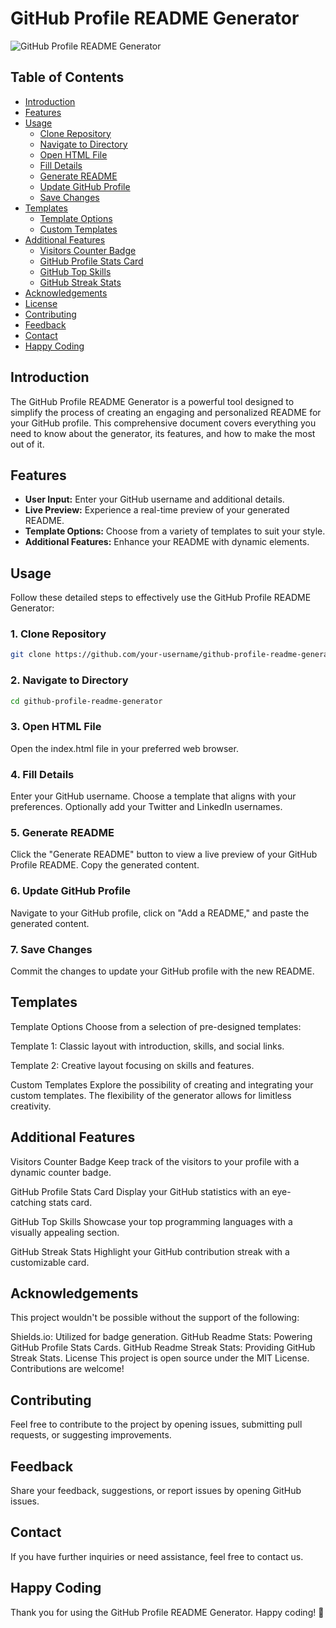 # GitHub Profile README Generator

![GitHub Profile README Generator](readme-generator.png)

## Table of Contents

- [Introduction](#introduction)
- [Features](#features)
- [Usage](#usage)
  - [Clone Repository](#1-clone-repository)
  - [Navigate to Directory](#2-navigate-to-directory)
  - [Open HTML File](#3-open-html-file)
  - [Fill Details](#4-fill-details)
  - [Generate README](#5-generate-readme)
  - [Update GitHub Profile](#6-update-github-profile)
  - [Save Changes](#7-save-changes)
- [Templates](#templates)
  - [Template Options](#template-options)
  - [Custom Templates](#custom-templates)
- [Additional Features](#additional-features)
  - [Visitors Counter Badge](#visitors-counter-badge)
  - [GitHub Profile Stats Card](#github-profile-stats-card)
  - [GitHub Top Skills](#github-top-skills)
  - [GitHub Streak Stats](#github-streak-stats)
- [Acknowledgements](#acknowledgements)
- [License](#license)
- [Contributing](#contributing)
- [Feedback](#feedback)
- [Contact](#contact)
- [Happy Coding](#happy-coding)

## Introduction

The GitHub Profile README Generator is a powerful tool designed to simplify the process of creating an engaging and personalized README for your GitHub profile. This comprehensive document covers everything you need to know about the generator, its features, and how to make the most out of it.

## Features

- **User Input:** Enter your GitHub username and additional details.
- **Live Preview:** Experience a real-time preview of your generated README.
- **Template Options:** Choose from a variety of templates to suit your style.
- **Additional Features:** Enhance your README with dynamic elements.

## Usage

Follow these detailed steps to effectively use the GitHub Profile README Generator:

### 1. Clone Repository

```bash
git clone https://github.com/your-username/github-profile-readme-generator.git
```
### 2. Navigate to Directory
```bash
cd github-profile-readme-generator
```

### 3. Open HTML File
Open the index.html file in your preferred web browser.

### 4. Fill Details
Enter your GitHub username.
Choose a template that aligns with your preferences.
Optionally add your Twitter and LinkedIn usernames.
### 5. Generate README
Click the "Generate README" button to view a live preview of your GitHub Profile README. Copy the generated content.

### 6. Update GitHub Profile
Navigate to your GitHub profile, click on "Add a README," and paste the generated content.

### 7. Save Changes
Commit the changes to update your GitHub profile with the new README.

## Templates
Template Options
Choose from a selection of pre-designed templates:

Template 1: Classic layout with introduction, skills, and social links.

Template 2: Creative layout focusing on skills and features.
<!-- Add more templates as needed -->
Custom Templates
Explore the possibility of creating and integrating your custom templates. The flexibility of the generator allows for limitless creativity.

## Additional Features
Visitors Counter Badge
Keep track of the visitors to your profile with a dynamic counter badge.

GitHub Profile Stats Card
Display your GitHub statistics with an eye-catching stats card.

GitHub Top Skills
Showcase your top programming languages with a visually appealing section.

GitHub Streak Stats
Highlight your GitHub contribution streak with a customizable card.

## Acknowledgements
This project wouldn't be possible without the support of the following:

Shields.io: Utilized for badge generation.
GitHub Readme Stats: Powering GitHub Profile Stats Cards.
GitHub Readme Streak Stats: Providing GitHub Streak Stats.
License
This project is open source under the MIT License. Contributions are welcome!

## Contributing
Feel free to contribute to the project by opening issues, submitting pull requests, or suggesting improvements.

## Feedback
Share your feedback, suggestions, or report issues by opening GitHub issues.

## Contact
If you have further inquiries or need assistance, feel free to contact us.

## Happy Coding
Thank you for using the GitHub Profile README Generator. Happy coding! 🚀
